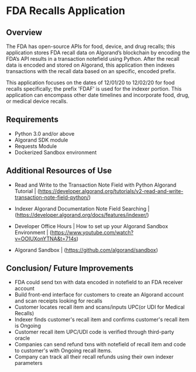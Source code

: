 # **FDA Recalls Application**

## Overview

The FDA has open-source APIs for food, device, and drug recalls; this application stores FDA recall data on Algorand’s blockchain by encoding the FDA’s API results in a transaction notefield using Python. After the recall data is encoded and stored on Algorand, this application then indexes transactions with the recall data based on an specific, encoded prefix.

This application focuses on the dates of 12/01/20 to 12/02/20 for food recalls specifically; the prefix 'FDAF' is used for the indexer portion. This application can encompass other date timelines and incorporate food, drug, or medical device recalls. 


## Requirements

- Python 3.0 and/or above
- Algorand SDK module
- Requests Module
- Dockerized Sandbox environment

## Additional Resources of Use

- Read and Write to the Transaction Note Field with Python Algorand Tutorial | (https://developer.algorand.org/tutorials/v2-read-and-write-transaction-note-field-python/)

- Indexer Algorand Documentation Note Field Searching | (https://developer.algorand.org/docs/features/indexer/)

- Developer Office Hours | How to set up your Algorand Sandbox Environment | (https://www.youtube.com/watch?v=OOlUXonYTNA&t=714s) 

- Algorand Sandbox | 
  (https://github.com/algorand/sandbox)


## Conclusion/ Future Improvements

- FDA could send txn with data encoded in notefield to an FDA receiver account
- Build  front-end interface for customers to create an Algorand account and scan receipts looking for recalls
- Customer locates recall item and scans/inputs UPC(or UDI for Medical Recalls)
- Indexer finds customer's recall item and confirms customer's recall item is Ongoing
- Customer recall item UPC/UDI code is verified through third-party oracle 
- Companies can send refund txns with notefield of recall item and code to customer's with Ongoing recall items.
- Company can track all their recall refunds using their own indexer parameters


